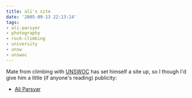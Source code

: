 ```yaml
---
title: ali's site
date: '2005-09-13 22:13:14'
tags:
- ali-parsyer
- photography
- rock-climbing
- university
- unsw
- unswoc
---
```


Mate from climbing with <a href="http://unswoc.org">UNSWOC</a> has set himself a site up, so I though I'd give him a little (if anyone's reading) publicity:
<ul>
	<li><a href="http://parsyar.com/">Ali Parsyar</a></li>
</ul>
